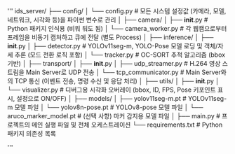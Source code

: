 '''
ids_server/
├── config/
│   └── config.py              # 모든 시스템 설정값 (카메라, 모델, 네트워크, 시각화 등)을 파이썬 변수로 관리
│
├── camera/
│   ├── __init__.py            # Python 패키지 인식용 (비워 둬도 됨)
│   └── camera_worker.py       # 각 웹캠으로부터 프레임을 비동기 캡처하고 큐에 전달 (별도 Process)
│
├── inference/
│   ├── __init__.py
│   ├── detector.py            # YOLOv11seg-m, YOLO-Pose 모델 로딩 및 객체/자세 추론 (모드 전환 로직 포함)
│   └── tracker.py             # OC-SORT 추적 알고리즘 (bbox 기반)
│
├── transport/
│   ├── __init__.py
│   ├── udp_streamer.py        # H.264 영상 스트림을 Main Server로 UDP 전송
│   └── tcp_communicator.py    # Main Server와의 TCP 통신 (이벤트 전송, 명령 수신 및 응답 처리)
│
├── utils/
│   ├── __init__.py
│   └── visualizer.py          # 디버그용 시각화 오버레이 (bbox, ID, FPS, Pose 키포인트 표시, 설정으로 ON/OFF)
│
├── models/
│   ├── yolov11seg-m.pt        # YOLOv11seg-m 모델 파일
│   └── yolov8n-pose.pt        # YOLOv8-pose 모델 파일
│   └── aruco_marker_model.pt  # (선택 사항) 마커 감지용 모델 파일
│
├── main.py                    # 프로젝트의 메인 실행 파일 및 전체 오케스트레이션
└── requirements.txt           # Python 패키지 의존성 목록

'''